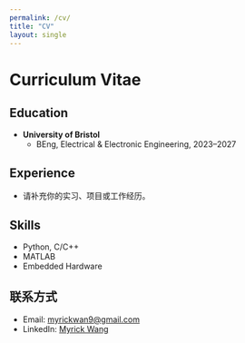 ```yaml
---
permalink: /cv/
title: "CV"
layout: single
---
```


# Curriculum Vitae

## Education
- **University of Bristol**
  - BEng, Electrical & Electronic Engineering, 2023–2027

## Experience
- 请补充你的实习、项目或工作经历。

## Skills
- Python, C/C++
- MATLAB
- Embedded Hardware

## 联系方式
- Email: myrickwan9@gmail.com
- LinkedIn: [Myrick Wang](https://www.linkedin.com/in/myrick-wang)
